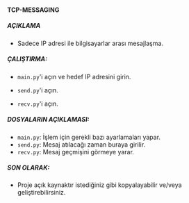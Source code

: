 #### TCP-MESSAGING

##### AÇIKLAMA

- Sadece IP adresi ile bilgisayarlar arası mesajlaşma.

##### ÇALIŞTIRMA:

- `main.py`'i açın ve hedef IP adresini girin.

- `send.py`'i açın.

- `recv.py`'i açın.

##### DOSYALARIN AÇIKLAMASI:

- `main.py`: İşlem için gerekli bazı ayarlamaları yapar.
- `send.py`: Mesaj atılacağı zaman buraya girilir.
- `recv.py`: Mesaj geçmişini görmeye yarar.

##### SON OLARAK:

- Proje açık kaynaktır istediğiniz gibi kopyalayabilir ve/veya geliştirebilirsiniz.
